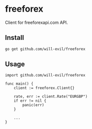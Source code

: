 # freeforex

Client for freeforexapi.com API.

## Install

````bash
go get github.com/will-evil/freeforex
````

## Usage
````
import github.com/will-evil/freeforex

func main() {
    client := freeforex.Client{}
    
    rate, err := client.Rate("EURGBP")
    if err != nil {
        panic(err)
    }
    
    ...
}
````